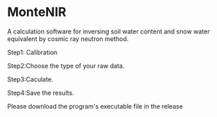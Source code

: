 # MonteNIR
A calculation software for inversing soil water content and snow water equivalent by cosmic ray neutron method.

Step1: Calibration

Step2:Choose the type of your raw data.

Step3:Caculate.

Step4:Save the results.

Please download the program's executable file in the release
